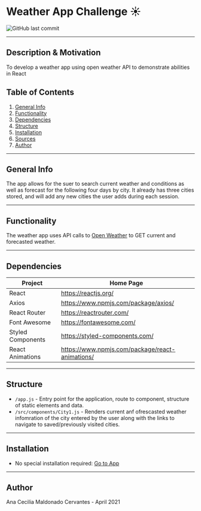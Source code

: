 # Weather App Challenge ☀️

![GitHub last commit](https://img.shields.io/github/last-commit/anacem1977/weather-app?style=for-the-badge)

---

## Description & Motivation
To develop a weather app using open weather API to demonstrate abilities in React

## Table of Contents
1. [General Info](#general-info)
3. [Functionality](#functionality)
5. [Dependencies](#dependencies)
6. [Structure](#structure)
7. [Installation](#installation)
8. [Sources](#sources)
9. [Author](#author)

---

## General Info
The app allows for the suer to search current weather and conditions as well as forecast for the following four days by city. It already has three cities stored, and will add any new cities the user adds during each session.

---

## Functionality
The weather app uses API calls to [Open Weather](https://api.openweathermap.org) to GET current and forecasted weather.

---

## Dependencies
| Project      | Home Page                                    |
|--------------|----------------------------------------------|
| React        | <https://reactjs.org/>                       |
| Axios       | <https://www.npmjs.com/package/axios/>                |
| React Router  | <https://reactrouter.com/> |
| Font Awesome         | <https://fontawesome.com/>                        |
| Styled Components         | <https://styled-components.com/>                        |
| React Animations         | <https://www.npmjs.com/package/react-animations/>                        |

---

## Structure
- `/app.js` - Entry point for the application, route to component, structure of static elements and data.
- `/src/components/City1.js` - Renders current anf ofrescasted weather infomration of the city entered by the user along with the links to navigate to saved/previously visited cities.

---

## Installation
+ No special installation required: [Go to App](http://acc-weather-app.surge.sh)

---

## Author
Ana Cecilia Maldonado Cervantes - April 2021